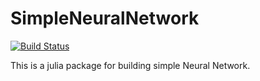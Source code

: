 # SimpleNeuralNetwork

[![Build Status](https://travis-ci.org/dboyliao/SimpleNeuralNetwork.jl.svg?branch=master)](https://travis-ci.org/dboyliao/SimpleNeuralNetwork.jl)

This is a julia package for building simple Neural Network.